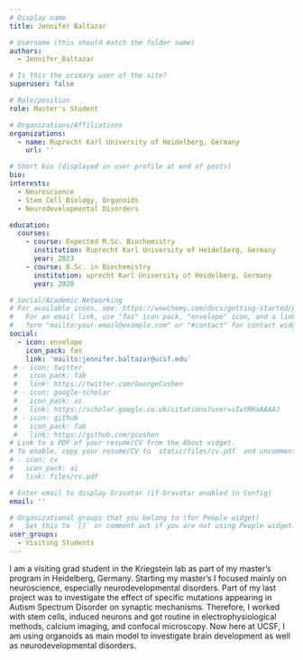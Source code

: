 ```yaml
---
# Display name
title: Jennifer Baltazar

# Username (this should match the folder name)
authors:
  - Jennifer_Baltazar

# Is this the primary user of the site?
superuser: false

# Role/position
role: Master's Student

# Organizations/Affiliations
organizations:
  - name: Ruprecht Karl University of Heidelberg, Germany
    url: ''

# Short bio (displayed in user profile at end of posts)
bio: 
interests:
  - Neuroscience
  - Stem Cell Biology, Organoids
  - Neurodevelopmental Disorders

education:
  courses:
    - course: Expected M.Sc. Biochemistry
      institution: Ruprecht Karl University of Heidelberg, Germany
      year: 2023
    - course: B.Sc. in Biochemistry
      institution: uprecht Karl University of Heidelberg, Germany
      year: 2020

# Social/Academic Networking
# For available icons, see: https://wowchemy.com/docs/getting-started/page-builder/#icons
#   For an email link, use "fas" icon pack, "envelope" icon, and a link in the
#   form "mailto:your-email@example.com" or "#contact" for contact widget.
social:
  - icon: envelope
    icon_pack: fas
    link: 'mailto:jennifer.baltazar@ucsf.edu'
 # - icon: twitter
 #   icon_pack: fab
 #   link: https://twitter.com/GeorgeCushen
 # - icon: google-scholar
 #   icon_pack: ai
 #   link: https://scholar.google.co.uk/citations?user=sIwtMXoAAAAJ
 # - icon: github
 #   icon_pack: fab
 #   link: https://github.com/gcushen
# Link to a PDF of your resume/CV from the About widget.
# To enable, copy your resume/CV to `static/files/cv.pdf` and uncomment the lines below.
# - icon: cv
#   icon_pack: ai
#   link: files/cv.pdf

# Enter email to display Gravatar (if Gravatar enabled in Config)
email: ''

# Organizational groups that you belong to (for People widget)
#   Set this to `[]` or comment out if you are not using People widget.
user_groups:
  - Visiting Students
---
```

I am a visiting grad student in the Kriegstein lab as part of my master’s program in Heidelberg, Germany. Starting my master’s I focused mainly on neuroscience, especially neurodevelopmental disorders. Part of my last project was to investigate the effect of specific mutations appearing in Autism Spectrum Disorder on synaptic mechanisms. Therefore, I worked with stem cells, induced neurons and got routine in electrophysiological methods, calcium imaging, and confocal microscopy. Now here at UCSF, I am using organoids as main model to investigate brain development as well as neurodevelopmental disorders.